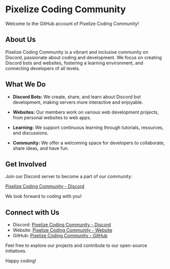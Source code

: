 # Pixelize Coding Community

Welcome to the GitHub account of Pixelize Coding Community!

## About Us

Pixelize Coding Community is a vibrant and inclusive community on Discord, passionate about coding and development. We focus on creating Discord bots and websites, fostering a learning environment, and connecting developers of all levels.

## What We Do

- **Discord Bots:** We create, share, and learn about Discord bot development, making servers more interactive and enjoyable.

- **Websites:** Our members work on various web development projects, from personal websites to web apps.

- **Learning:** We support continuous learning through tutorials, resources, and discussions.

- **Community:** We offer a welcoming space for developers to collaborate, share ideas, and have fun.

## Get Involved

Join our Discord server to become a part of our community:

[Pixelize Coding Community - Discord](https://discord.gg/6FV9rNqCRW)

We look forward to coding with you!

## Connect with Us

- Discord: [Pixelize Coding Community - Discord](https://discord.gg/6FV9rNqCRW)
- Website: [Pixelize Coding Community - Website](https://pixelize.dev)
- GitHub: [Pixelize Coding Community - GitHub](https://github.com/pixelizecc)

Feel free to explore our projects and contribute to our open-source initiatives.

Happy coding!
